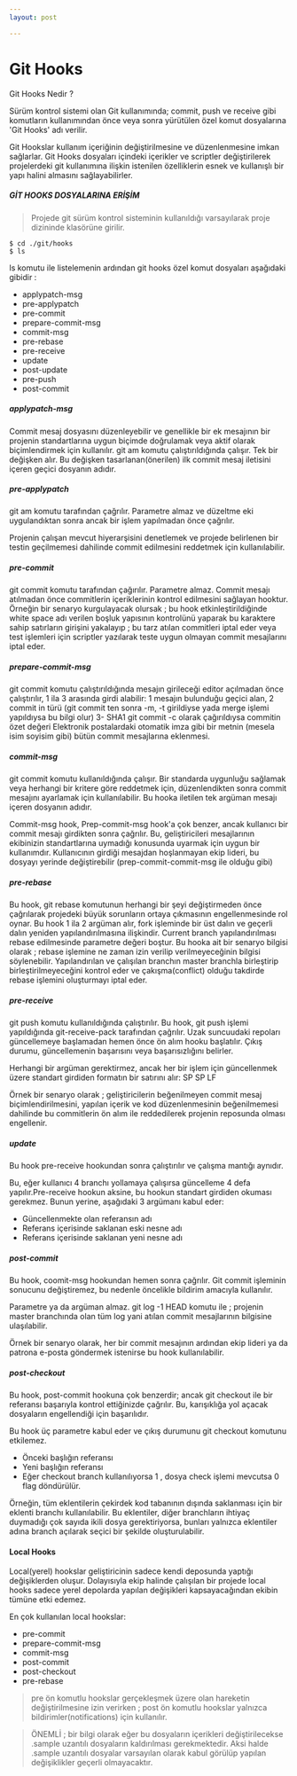 ```yaml
---
layout: post

---
```



<h1> Git Hooks </h1>

Git Hooks Nedir ? 

Sürüm kontrol sistemi olan Git kullanımında;  commit, push ve receive gibi komutların kullanımından önce veya sonra yürütülen özel komut dosyalarına 'Git Hooks' adı verilir.

Git Hookslar kullanım içeriğinin değiştirilmesine ve düzenlenmesine imkan sağlarlar. Git Hooks dosyaları içindeki içerikler ve scriptler değiştirilerek projelerdeki git kullanımına ilişkin  istenilen özelliklerin esnek ve kullanışlı bir yapı halini almasını sağlayabilirler. 

##### GİT HOOKS DOSYALARINA ERİŞİM
> Projede git sürüm kontrol sisteminin kullanıldığı varsayılarak proje dizininde klasörüne girilir.

```
$ cd ./git/hooks
$ ls
```
ls komutu ile listelemenin ardından git hooks özel komut dosyaları aşağıdaki gibidir :

- applypatch-msg
- pre-applypatch 
- pre-commit
- prepare-commit-msg
- commit-msg
- pre-rebase
- pre-receive
- update
- post-update
- pre-push 
- post-commit

##### applypatch-msg 

Commit mesaj dosyasını düzenleyebilir ve genellikle bir ek mesajının bir projenin standartlarına uygun biçimde doğrulamak veya aktif olarak biçimlendirmek için kullanılır. 
git am komutu çalıştırıldığında çalışır. Tek bir değişken alır. Bu değişken tasarlanan(önerilen) ilk commit mesaj iletisini içeren geçici dosyanın adıdır.


##### pre-applypatch

git am komutu tarafından çağrılır.
Parametre almaz ve düzeltme eki uygulandıktan sonra ancak bir işlem yapılmadan önce çağrılır.

Projenin çalışan mevcut hiyerarşisini denetlemek ve projede belirlenen bir testin geçilmemesi dahilinde commit edilmesini reddetmek için kullanılabilir.

##### pre-commit 

git commit komutu tarafından çağırılır. 
Parametre almaz. Commit mesajı atılmadan önce commitlerin içeriklerinin kontrol edilmesini sağlayan hooktur.
Örneğin bir senaryo kurgulayacak olursak ; bu hook etkinleştirildiğinde white space adı verilen boşluk yapısının kontrolünü yaparak bu karaktere sahip satırların girişini yakalayıp ; bu tarz atılan commitleri iptal eder veya test işlemleri için scriptler yazılarak teste uygun olmayan commit mesajlarını iptal eder.

#####  prepare-commit-msg

git commit komutu çalıştırıldığında mesajın girileceği editor açılmadan önce çalıştırılır, 1 ila 3 arasında girdi alabilir: 1 mesajın bulunduğu geçici alan, 2 commit in türü (git commit ten sonra -m, -t girildiyse yada merge işlemi yapıldıysa bu bilgi olur) 3- SHA1 git commit -c olarak çağırıldıysa commitin özet değeri
Elektronik postalardaki otomatik imza gibi bir metnin (mesela isim soyisim gibi) bütün commit mesajlarına eklenmesi.

##### commit-msg

git commit komutu kullanıldığında çalışır.
Bir standarda uygunluğu sağlamak veya herhangi bir kritere göre reddetmek için, düzenlendikten sonra commit mesajını ayarlamak için kullanılabilir. 
Bu hooka iletilen tek argüman mesajı içeren dosyanın adıdır.

Commit-msg hook, Prep-commit-msg hook'a çok benzer, ancak kullanıcı bir commit mesajı girdikten sonra çağrılır.
Bu, geliştiricileri mesajlarının ekibinizin standartlarına uymadığı konusunda uyarmak için uygun bir kullanımdır. Kullanıcının girdiği mesajdan hoşlanmayan ekip lideri, bu dosyayı yerinde değiştirebilir (prep-commit-commit-msg ile olduğu gibi)

##### pre-rebase

Bu hook, git rebase komutunun herhangi bir şeyi değiştirmeden önce çağrılarak projedeki büyük sorunların ortaya çıkmasının engellenmesinde rol oynar.
Bu hook 1 ila 2 argüman alır, fork işleminde bir üst dalın ve geçerli dalın yeniden yapılandırılmasına ilişkindir. Current branch yapılandırılması rebase edilmesinde parametre değeri boştur.
Bu hooka ait bir senaryo bilgisi olarak ; rebase işlemine ne zaman izin verilip verilmeyeceğinin bilgisi söylenebilir. Yapılandırılan ve çalışılan branchın master branchla birleştirip birleştirilmeyeceğini kontrol eder ve çakışma(conflict) olduğu takdirde rebase işlemini oluşturmayı iptal eder.

#####  pre-receive

git push komutu kullanıldığında çalıştırılır.
Bu hook, git push işlemi yapıldığında git-receive-pack tarafından çağrılır. Uzak suncuudaki repoları güncellemeye başlamadan hemen önce ön alım hooku başlatılır. Çıkış durumu, güncellemenin başarısını veya başarısızlığını belirler.

Herhangi bir argüman gerektirmez, ancak her bir işlem için güncellenmek üzere standart girdiden formatın bir satırını alır:
<old-value> SP <new-value> SP <ref-name> LF
  
Örnek bir senaryo olarak ; geliştiricilerin beğenilmeyen commit mesaj biçimlendirilmesini, yapılan içerik ve kod düzenlenmesinin beğenilmemesi dahilinde bu commitlerin ön alım ile reddedilerek projenin reposunda olması engellenir.

##### update 

Bu hook pre-receive hookundan sonra çalıştırılır ve çalışma mantığı aynıdır.

Bu, eğer kullanıcı 4 branchı yollamaya çalışırsa güncelleme 4 defa yapılır.Pre-receive hookun aksine, bu hookun standart girdiden okuması gerekmez. Bunun yerine, aşağıdaki 3 argümanı kabul eder:


- Güncellenmekte olan referansın adı
- Referans içerisinde saklanan eski nesne adı
- Referans içerisinde saklanan yeni nesne adı

##### post-commit

Bu hook, coomit-msg hookundan hemen sonra çağrılır. Git commit işleminin sonucunu değiştiremez, bu nedenle öncelikle bildirim amacıyla kullanılır.

Parametre ya da argüman almaz. 
git log -1 HEAD komutu ile ; projenin master branchında olan tüm log yani atılan commit mesajlarının bilgisine ulaşılabilir.

Örnek bir senaryo olarak, her bir commit mesajının ardından ekip lideri ya da patrona e-posta göndermek istenirse bu hook kullanılabilir.

##### post-checkout

Bu hook, post-commit hookuna çok benzerdir; ancak git checkout ile bir referansı başarıyla kontrol ettiğinizde çağrılır. Bu, karışıklığa yol açacak dosyaların engellendiği için başarılıdır.

Bu hook üç parametre kabul eder ve çıkış durumunu git checkout komutunu etkilemez.

- Önceki başlığın referansı
- Yeni başlığın referansı 
- Eğer checkout branch kullanılıyorsa 1 , dosya check işlemi mevcutsa 0 flag döndürülür.

Örneğin, tüm eklentilerin çekirdek kod tabanının dışında saklanması için bir eklenti branchı kullanılabilir. Bu eklentiler, diğer branchların ihtiyaç duymadığı çok sayıda ikili dosya gerektiriyorsa, bunları yalnızca eklentiler adına branch açılarak seçici bir şekilde oluşturulabilir.



#### Local Hooks

Local(yerel) hookslar geliştiricinin sadece kendi deposunda yaptığı değişiklerden oluşur. Dolayısıyla ekip halinde çalışılan bir projede local hooks sadece yerel depolarda yapılan değişikleri kapsayacağından ekibin tümüne etki edemez.

En çok kullanılan local hookslar:
- pre-commit
- prepare-commit-msg
- commit-msg
- post-commit
- post-checkout
- pre-rebase


> pre ön komutlu hookslar gerçekleşmek üzere olan hareketin değiştirilmesine izin verirken ; post ön komutlu hookslar yalnızca bildirimler(notifications) için kullanılır.

> ÖNEMLİ ; bir bilgi olarak eğer bu dosyaların içerikleri değiştirilecekse .sample uzantılı dosyaların kaldırılması gerekmektedir. Aksi halde .sample uzantılı dosyalar varsayılan olarak kabul görülüp yapılan değişiklikler geçerli olmayacaktır.


